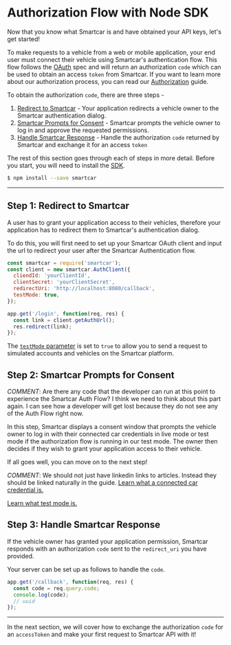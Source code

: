 # Authorization Flow with Node SDK

Now that you know what Smartcar is and have obtained your API keys, let's get started!

To make requests to a vehicle from a web or mobile application, your end user must connect their vehicle using Smartcar's authentication flow. This flow follows the [OAuth](https://oauth.net/2/) spec and will return an authorization `code` which can be used to obtain an access `token` from Smartcar. If you want to learn more about our authorization process, you can read our [Authorization](https://smartcar.com/docs?language=Python#authentication) guide.

To obtain the authorization `code`, there are three steps -
1. [Redirect to Smartcar]() - Your application redirects a vehicle owner to the Smartcar authentication dialog.
2. [Smartcar Prompts for Consent]() - Smartcar prompts the vehicle owner to log in and approve the requested permissions.
3. [Handle Smartcar Response]() - Handle the authorization `code` returned by Smartcar and exchange it for an access `token`

The rest of this section goes through each of steps in more detail. Before you start, you will need to install the [SDK](https://github.com/smartcar/node-sdk).

```bash
$ npm install --save smartcar
```

***

## Step 1: Redirect to Smartcar
A user has to grant your application access to their vehicles, therefore your application has to redirect them to Smartcar's authentication dialog.

To do this, you will first need to set up your Smartcar OAuth client and input the url to redirect your user after the Smartcar Authentication flow.

```javascript
const smartcar = require('smartcar');
const client = new smartcar.AuthClient({
  cliendId: 'yourClientId',
  clientSecret: 'yourClientSecret',
  redirectUri: 'http://localhost:8080/callback',
  testMode: true,
});

app.get('/login', function(req, res) {
  const link = client.getAuthUrl();
  res.redirect(link);
});
```

The [`testMode` parameter](https://www.smartcar.com) is set to `true` to allow you to send a request to simulated accounts and vehicles on the Smartcar platform.

## Step 2: Smartcar Prompts for Consent

_COMMENT_: Are there any code that the developer can run at this point to experience the Smartcar Auth Flow? I think we need to think about this part again. I can see how a developer will get lost because they do not see any of the Auth Flow right now.

In this step, Smartcar displays a consent window that prompts the vehicle owner to log in with their connected car credentials in live mode or test mode if the authorization flow is running in our test mode. The owner then decides if they wish to grant your application access to their vehicle.

If all goes well, you can move on to the next step!

_COMMENT_: We should not just have linkedin links to articles. Instead they should be linked naturally in the guide.
[Learn what a connected car credential is.](https://smartcar.com)

[Learn what test mode is.](https://smartcar.com/docs?language=cURL#testing)

## Step 3: Handle Smartcar Response
If the vehicle owner has granted your application permission, Smartcar responds with an authorization `code` sent to the `redirect_uri` you have provided.

Your server can be set up as follows to handle the `code`.
```javascript
app.get('/callback', function(req, res) {
  const code = req.query.code;
  console.log(code);
  // uuid
});
```
***

In the next section, we will cover how to exchange the authorization `code` for an `accessToken` and make your first request to Smartcar API with it!

